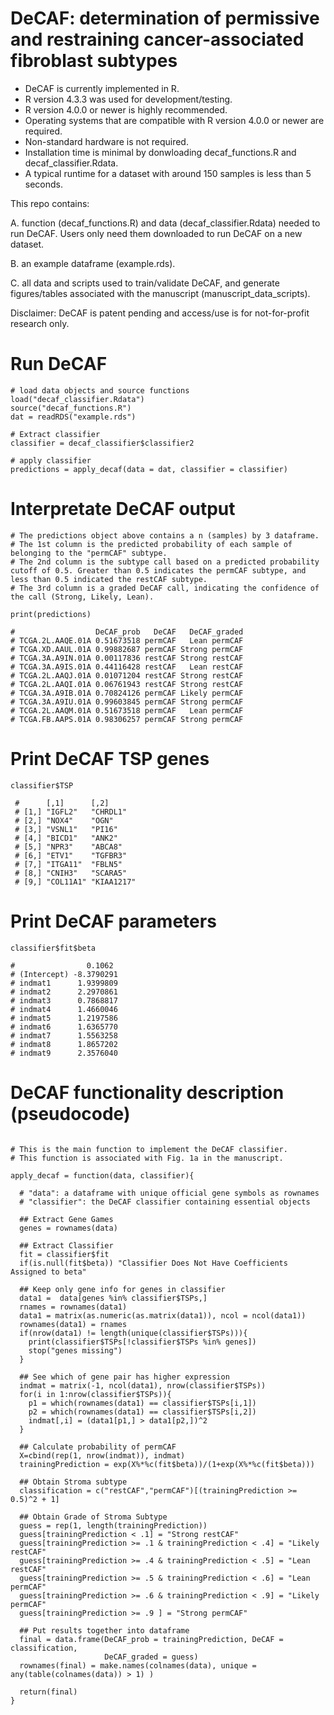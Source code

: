# DeCAF: determination of permissive and restraining cancer-associated fibroblast subtypes

- DeCAF is currently implemented in R.
- R version 4.3.3 was used for development/testing.
- R version 4.0.0 or newer is highly recommended.
- Operating systems that are compatible with R version 4.0.0 or newer are required.
- Non-standard hardware is not required.
- Installation time is minimal by donwloading decaf_functions.R and decaf_classifier.Rdata.
- A typical runtime for a dataset with around 150 samples is less than 5 seconds.

This repo contains:

A. function (decaf_functions.R) and data (decaf_classifier.Rdata) needed to run DeCAF. Users only need them downloaded to run DeCAF on a new dataset.

B. an example dataframe (example.rds).

C. all data and scripts used to train/validate DeCAF, and generate figures/tables associated with the manuscript (manuscript_data_scripts).

Disclaimer: DeCAF is patent pending and access/use is for not-for-profit research only.


# Run DeCAF
```{r}
# load data objects and source functions
load("decaf_classifier.Rdata")
source("decaf_functions.R")
dat = readRDS("example.rds")

# Extract classifier 
classifier = decaf_classifier$classifier2

# apply classifier 
predictions = apply_decaf(data = dat, classifier = classifier)
```

# Interpretate DeCAF output
```{r}
# The predictions object above contains a n (samples) by 3 dataframe.
# The 1st column is the predicted probability of each sample of belonging to the "permCAF" subtype. 
# The 2nd column is the subtype call based on a predicted probability cutoff of 0.5. Greater than 0.5 indicates the permCAF subtype, and less than 0.5 indicated the restCAF subtype. 
# The 3rd column is a graded DeCAF call, indicating the confidence of the call (Strong, Likely, Lean).

print(predictions)

#                  DeCAF_prob   DeCAF   DeCAF_graded
# TCGA.2L.AAQE.01A 0.51673518 permCAF   Lean permCAF
# TCGA.XD.AAUL.01A 0.99882687 permCAF Strong permCAF
# TCGA.3A.A9IN.01A 0.00117836 restCAF Strong restCAF
# TCGA.3A.A9IS.01A 0.44116428 restCAF   Lean restCAF
# TCGA.2L.AAQJ.01A 0.01071204 restCAF Strong restCAF
# TCGA.2L.AAQI.01A 0.06761943 restCAF Strong restCAF
# TCGA.3A.A9IB.01A 0.70824126 permCAF Likely permCAF
# TCGA.3A.A9IU.01A 0.99603845 permCAF Strong permCAF
# TCGA.2L.AAQM.01A 0.51673518 permCAF   Lean permCAF
# TCGA.FB.AAPS.01A 0.98306257 permCAF Strong permCAF
```

# Print DeCAF TSP genes
```{r}
classifier$TSP

 #      [,1]      [,2]      
 # [1,] "IGFL2"   "CHRDL1"  
 # [2,] "NOX4"    "OGN"     
 # [3,] "VSNL1"   "PI16"    
 # [4,] "BICD1"   "ANK2"    
 # [5,] "NPR3"    "ABCA8"   
 # [6,] "ETV1"    "TGFBR3"  
 # [7,] "ITGA11"  "FBLN5"   
 # [8,] "CNIH3"   "SCARA5"  
 # [9,] "COL11A1" "KIAA1217"
```

# Print DeCAF parameters
```{r}
classifier$fit$beta

#                0.1062
# (Intercept) -8.3790291
# indmat1      1.9399809
# indmat2      2.2970861
# indmat3      0.7868817
# indmat4      1.4660046
# indmat5      1.2197586
# indmat6      1.6365770
# indmat7      1.5563258
# indmat8      1.8657202
# indmat9      2.3576040
```


# DeCAF functionality description (pseudocode)
```{r}

# This is the main function to implement the DeCAF classifier.
# This function is associated with Fig. 1a in the manuscript.

apply_decaf = function(data, classifier){ 
  
  # "data": a dataframe with unique official gene symbols as rownames
  # "classifier": the DeCAF classifier containing essential objects
  
  ## Extract Gene Games
  genes = rownames(data)
  
  ## Extract Classifier 
  fit = classifier$fit
  if(is.null(fit$beta)) "Classifier Does Not Have Coefficients Assigned to beta"
  
  ## Keep only gene info for genes in classifier 
  data1 =  data[genes %in% classifier$TSPs,]
  rnames = rownames(data1)
  data1 = matrix(as.numeric(as.matrix(data1)), ncol = ncol(data1))
  rownames(data1) = rnames
  if(nrow(data1) != length(unique(classifier$TSPs))){
    print(classifier$TSPs[!classifier$TSPs %in% genes])
    stop("genes missing")
  }
  
  ## See which of gene pair has higher expression
  indmat = matrix(-1, ncol(data1), nrow(classifier$TSPs))
  for(i in 1:nrow(classifier$TSPs)){
    p1 = which(rownames(data1) == classifier$TSPs[i,1])
    p2 = which(rownames(data1) == classifier$TSPs[i,2])
    indmat[,i] = (data1[p1,] > data1[p2,])^2
  }
  
  ## Calculate probability of permCAF
  X=cbind(rep(1, nrow(indmat)), indmat)
  trainingPrediction = exp(X%*%c(fit$beta))/(1+exp(X%*%c(fit$beta)))
  
  ## Obtain Stroma subtype
  classification = c("restCAF","permCAF")[(trainingPrediction >= 0.5)^2 + 1]
  
  ## Obtain Grade of Stroma Subtype
  guess = rep(1, length(trainingPrediction))
  guess[trainingPrediction < .1] = "Strong restCAF"
  guess[trainingPrediction >= .1 & trainingPrediction < .4] = "Likely restCAF"
  guess[trainingPrediction >= .4 & trainingPrediction < .5] = "Lean restCAF"
  guess[trainingPrediction >= .5 & trainingPrediction < .6] = "Lean permCAF"
  guess[trainingPrediction >= .6 & trainingPrediction < .9] = "Likely permCAF"
  guess[trainingPrediction >= .9 ] = "Strong permCAF"
  
  ## Put results together into dataframe
  final = data.frame(DeCAF_prob = trainingPrediction, DeCAF = classification, 
                     DeCAF_graded = guess)
  rownames(final) = make.names(colnames(data), unique = any(table(colnames(data)) > 1) )
  
  return(final)
}
```
